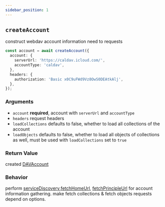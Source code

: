 ```yaml
---
sidebar_position: 1
---
```


## `createAccount`

construct webdav account information need to requests

```ts
const account = await createAccount({
  account: {
    serverUrl: 'https://caldav.icloud.com/',
    accountType: 'caldav',
  },
  headers: {
    authorization: 'Basic x0C9uFWd9Vz8OwS0DEAtkAlj',
  },
});
```

### Arguments

- `account` **required**, account with `serverUrl` and `accountType`
- `headers` request headers
- `loadCollections` defaults to false, whether to load all collections of the account
- `loadObjects` defaults to false, whether to load all objects of collections as well, must be used with `loadCollections` set to `true`

### Return Value

created [DAVAccount](../../types/DAVAccount.md)

### Behavior

perform [serviceDiscovery](serviceDiscovery.md),[fetchHomeUrl](fetchHomeUrl.md), [fetchPrincipleUrl](fetchPrincipleUrl.md) for account information gathering.
make fetch collections & fetch objects requests depend on options.
